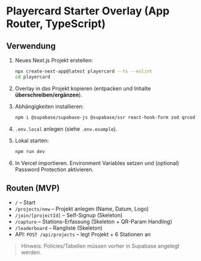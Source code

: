 # Playercard Starter Overlay (App Router, TypeScript)

## Verwendung
1. Neues Next.js Projekt erstellen:
   ```bash
   npx create-next-app@latest playercard --ts --eslint
   cd playercard
   ```

2. Overlay in das Projekt kopieren (entpacken und Inhalte **überschreiben/ergänzen**).

3. Abhängigkeiten installieren:
   ```bash
   npm i @supabase/supabase-js @supabase/ssr react-hook-form zod qrcode
   ```

4. `.env.local` anlegen (siehe `.env.example`).

5. Lokal starten:
   ```bash
   npm run dev
   ```

6. In Vercel importieren. Environment Variables setzen und (optional) Password Protection aktivieren.

## Routen (MVP)
- `/` – Start
- `/projects/new` – Projekt anlegen (Name, Datum, Logo)
- `/join/[projectId]` – Self-Signup (Skeleton)
- `/capture` – Stations-Erfassung (Skeleton + QR-Param Handling)
- `/leaderboard` – Rangliste (Skeleton)
- API: `POST /api/projects` – legt Projekt + 6 Stationen an

> Hinweis: Policies/Tabellen müssen vorher in Supabase angelegt werden.
